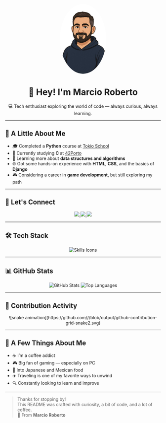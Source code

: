 <!-- Avatar -->
<p align="center">
  <img src="avatar.png" alt="Marcio Roberto Avatar" width="150" style="border-radius: 50%;">
</p>

<h1 align="center">👋 Hey! I'm Marcio Roberto</h1>

<p align="center">
💻 Tech enthusiast exploring the world of code — always curious, always learning.
</p>

---

## 🚀 A Little About Me

- 🎓 Completed a **Python** course at [Tokio School](https://tokioschool.pt/)
- 🧠 Currently studying **C** at [42Porto](https://www.42porto.com/pt/)
- 📘 Learning more about **data structures and algorithms**
- 🌐 Got some hands-on experience with **HTML**, **CSS**, and the basics of **Django**
- 🎮 Considering a career in **game development**, but still exploring my path

---

## 🔗 Let's Connect

<p align="center">
  <a href="https://www.linkedin.com/in/marcio-roberto-498931142/" target="_blank">
    <img src="https://img.shields.io/badge/-LinkedIn-%230077B5?style=for-the-badge&logo=linkedin&logoColor=white"/>
  </a>
  <a href="https://github.com/Eumaxion" target="_blank">
    <img src="https://img.shields.io/badge/-GitHub-181717?style=for-the-badge&logo=github&logoColor=white"/>
  </a>
  <a href="https://www.dio.me/users/marciorock171" target="_blank">
    <img src="https://img.shields.io/badge/DIO-%238A4182?style=for-the-badge&logoColor=white"/>
  </a>
</p>

---

## 🛠️ Tech Stack

<p align="center">
  <img src="https://skillicons.dev/icons?i=python,c,html,css,django" alt="Skills Icons" />
</p>

---

## 📊 GitHub Stats

<div align="center">
  <img height="180em" src="https://github-readme-stats.vercel.app/api?username=Eumaxion&show_icons=true&theme=gruvbox&include_all_commits=true&count_private=true" alt="GitHub Stats"/>
  <img height="180em" src="https://github-readme-stats.vercel.app/api/top-langs/?username=Eumaxion&layout=compact&langs_count=7&theme=gruvbox" alt="Top Languages"/>
</div>

---

## 🐍 Contribution Activity

<p align="center">
  ![snake animation](https://github.com/<Eumaxion>/<Eumaxion>/blob/output/github-contribution-grid-snake2.svg)
</p>

---

## 🎯 A Few Things About Me

- ☕ I’m a coffee addict  
- 🎮 Big fan of gaming — especially on PC  
- 🍣 Into Japanese and Mexican food  
- ✈️ Traveling is one of my favorite ways to unwind  
- 🔍 Constantly looking to learn and improve

---

> Thanks for stopping by!  
> This README was crafted with curiosity, a bit of code, and a lot of coffee.  
> 💚 From **Marcio Roberto**
